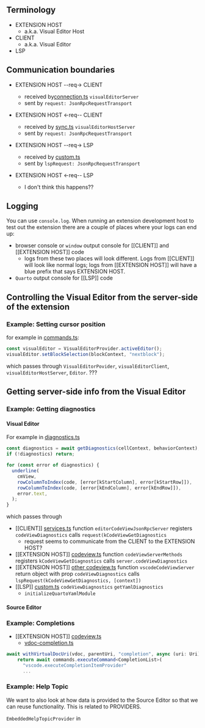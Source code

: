 ## Terminology

- EXTENSION HOST
  - a.k.a. Visual Editor Host
- CLIENT
  - a.k.a. Visual Editor
- LSP

## Communication boundaries

- EXTENSION HOST --req-> CLIENT
  - received by[connection.ts](./vscode/src/providers/editor/connection.ts)
    `visualEditorServer`
  - sent by `request: JsonRpcRequestTransport`
- EXTENSION HOST <-req-- CLIENT
  - received by [sync.ts](./vscode-editor/src/sync.ts) `visualEditorHostServer`
  - sent by `request: JsonRpcRequestTransport`

- EXTENSION HOST --req-> LSP
  - received by [custom.ts](./lsp/src/custom.ts)
  - sent by `lspRequest: JsonRpcRequestTransport`
- EXTENSION HOST <-req-- LSP
  - I don't think this happens??

## Logging

You can use `console.log`. When running an extension development host to test
out the extension there are a couple of places where your logs can end up:

- browser console or `window` output console for [[CLIENT]] and [[EXTENSION
  HOST]] code
  - logs from these two places will look different. Logs from [[CLIENT]] will
    look like normal logs; logs from [[EXTENSION HOST]] will have a blue prefix
    that says EXTENSION HOST.
- `Quarto` output console for [[LSP]] code

## Controlling the Visual Editor from the server-side of the extension

### Example: Setting cursor position

for example in [commands.ts](./vscode/src/providers/cell/commands.ts):

```ts
const visualEditor = VisualEditorProvider.activeEditor();
visualEditor.setBlockSelection(blockContext, "nextblock");
```

which passes through `VisualEditorPovider`, `visualEditorClient`,
`visualEditorHostServer`, `Editor`. ???

## Getting server-side info from the Visual Editor

### Example: Getting diagnostics

#### Visual Editor

For example in
[diagnostics.ts](../packages/editor-codemirror/src/behaviors/diagnostics.ts)

```ts
const diagnostics = await getDiagnostics(cellContext, behaviorContext);
if (!diagnostics) return;

for (const error of diagnostics) {
  underline(
    cmView,
    rowColumnToIndex(code, [error[kStartColumn], error[kStartRow]]),
    rowColumnToIndex(code, [error[kEndColumn], error[kEndRow]]),
    error.text,
  );
}
```

which passes through

- [[CLIENT]] [services.ts](../packages/editor-core/src/services.ts) function
  `editorCodeViewJsonRpcServer` registers `codeViewDiagnostics` calls
  `request(kCodeViewGetDiagnostics`
  - request seems to communicate from the CLIENT to the EXTENSION HOST?
- [[EXTENSION HOST]]
  [codeview.ts](../packages/editor-server/src/services/codeview.ts) function
  `codeViewServerMethods` registers `kCodeViewGetDiagnostics` calls
  `server.codeViewDiagnostics`
- [[EXTENSION HOST]]
  [other codeview.ts](./vscode/src/providers/editor/codeview.ts) function
  `vscodeCodeViewServer` return object with prop `codeViewDiagnostics` calls
  `lspRequest(kCodeViewGetDiagnostics, [context])`
- [[LSP]] [custom.ts](./lsp/src/custom.ts) `codeViewDiagnostics`
  `getYamlDiagnostics`
  - `initializeQuartoYamlModule`

#### Source Editor

### Example: Completions

- [[EXTENSION HOST]] [codeview.ts](./vscode/src/providers/editor/codeview.ts)
  - [vdoc-completion.ts](./vscode/src/vdoc/vdoc-completion.ts)

```ts
await withVirtualDocUri(vdoc, parentUri, "completion", async (uri: Uri) => {
    return await commands.executeCommand<CompletionList>(
      "vscode.executeCompletionItemProvider"
      ...
```

### Example: Help Topic

We want to also look at how data is provided to the Source Editor so that we can
reuse functionality. This is related to PROVIDERS.

`EmbeddedHelpTopicProvider` in [](./vscode/src/host/hooks.ts)
